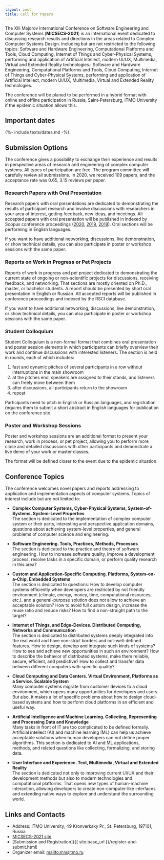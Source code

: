 ```yaml
---
layout: post
title: Call for Papers
---
```


The XIII Majorov International Conference on Software Engineering and Computer Systems (**MICSECS-2021**) is an international event dedicated to discussing research results and directions in the areas related to Complex Computer Systems Design. Including but are not restricted to the following topics: Software and Hardware Engineering, Computational Platforms and Tools, Cloud Computing, Internet of Things and Cyber-Physical Systems, performing and application of Artificial Intellect, modern UI/UX, Multimedia, Virtual and Extended Reality technologies.: Software and Hardware Engineering, Computational Platforms and Tools, Cloud Computing, Internet of Things and Cyber-Physical Systems, performing and application of Artificial Intellect, modern UI/UX, Multimedia, Virtual and Extended Reality technologies.

The conference will be planed to be performed in a hybrid format with online and offline participation in Russia, Saint-Petersburg, ITMO University if the epidemic situation allows this.

## Important dates

{%- include texts/dates.md -%}

## Submission Options

The conference gives a possibility to exchange their experience and results in perspective areas of research and engineering of complex computer systems. All types of participation are free. The program committee will carefully review all submissions. In 2020, we received 109 papers, and the acceptance rate was 0.65, 3.15 reviews per paper. 

### Research Papers with Oral Presentation

Research papers with oral presentations are dedicated to demonstrating the results of participant research and involve discussions with researchers in your area of interest, getting feedback, new ideas, and meetings. All accepted papers with oral presentation will be published in indexed by Scopus conference proceedings ([2020](http://ceur-ws.org/Vol-2893/), [2019](http://ceur-ws.org/Vol-2590/), [2018](http://ceur-ws.org/Vol-2344/)). Oral sections will be performing in English languages.

If you want to have additional networking, discussions, live demonstration, or show technical details, you can also participate in poster or workshop sessions with the same paper.

### Reports on Work in Progress or Pet Projects

Reports of work in progress and pet project dedicated to demonstrating the current state of ongoing or non-scientific projects for discussions, receiving feedback, and networking. That sections are mostly oriented on Ph.D., master, or bachelor students. A report should be presented by short oral presentation in English or Russian. All accepted reports will be published in conference proceedings and indexed by the RSCI database.

If you want to have additional networking, discussions, live demonstration, or show technical details, you can also participate in poster or workshop sessions with the same paper.

### Student Colloquium 

Student Colloquium is a non-formal format that combines oral presentation and poster session elements in which participants can briefly overview their work and continue discussions with interested listeners. The section is held in rounds, each of which includes:

1. fast and dynamic pitches of several participants in a row without interruptions in the main showroom
2. at the pitches end, speakers are assigned to their stands, and listeners can freely move between them
3. after discussions, all participants return to the showroom
4. repeat

Participants need to pitch in English or Russian languages, and registration requires them to submit a short abstract in English languages for publication on the conference site.

### Poster and Workshop Sessions

Poster and workshop sessions are an additional format to present your research, work in process, or pet project, allowing you to perform more close and detailed discussions with other participants and demonstrate a live demo of your work or master classes. 

The format will be defined closer to the event due to the epidemic situation.

## Conference Topics

The conference welcomes novel papers and reports addressing to application and implementation aspects of computer systems. Topics of interest include but are not limited to:

- **Complex Computer Systems, Cyber-Physical Systems, System-of-Systems. System-Level Properties** <br/>
The section is dedicated to the implementation of complex computer system or their parts, interesting and perspective application domains, questions about achieving system-level properties, and general problems of computer science and engineering.
  
- **Software Engineering. Tools, Practices, Methods, Processes** <br/>
The section is dedicated to the practice and theory of software engineering. How to increase software quality, improve a development process, resolve tasks in a specific domain, or perform quality research in this area?
  
- **Custom and Application-Specific Computing. Platforms, System-on-a-Chip, Embedded Systems** <br/>
The section is dedicated to questions: How to develop computer systems efficiently when developers are restricted by not friendly environment (climate, energy, money, time, computational resources, etc.), and a general-purpose solution does not allow to achieve an acceptable solution? How to avoid full custom design, increase the reuse ratio and reduce risks? How to find a non-straight path to the target?

- **Internet of Things, and Edge-Devices. Distributed Computing, Networks and Communication** <br/>
The section is dedicated to distributed systems deeply integrated into the real world and have non-strict borders and not-well-defined features. How to design, develop and integrate such kinds of systems? How to see and achieve new opportunities in such an environment? How to describe the behavior of distributed systems, make them reliable, secure, efficient, and predictive? How to collect and transfer data between different computers with specific quality?

- **Cloud Computing and Data Centers. Virtual Environment, Platforms as a Service. Scalable System** <br/>
Many computer systems migrate from customer devices to a cloud environment, which opens many opportunities for developers and users. But also, it makes a lot of specific problems about how to design cloud-based systems and how to perform cloud platforms in an efficient and useful way.

- **Artificial Intelligence and Machine Learning. Collecting, Representing and Processing Data and Knowledge** <br/>
Many tasks in front of IT are too complicated to be defined formally. Artificial intellect (AI) and machine learning (ML) can help us achieve acceptable solutions when human developers can not define proper algorithms. This section is dedicated to AI and ML applications, methods, and related questions like collecting, formalizing, and storing data.

- **User Interface and Experience. Text, Multimedia, Virtual and Extended Reality** <br/> 
The section is dedicated not only to improving current UI/UX and their development methods but also to modern technologies and computational platforms. That opens new types of human-machine interaction, allowing developers to create non-computer-like interfaces and extending native ways to explore and understand the surrounding world. 

## Links and Contacts

- Address: ITMO University, 49 Kronverksky Pr., St. Petersburg, 197101, Russia
- [MICSECS-2021 site]()
- [Submission and Registration]({{ site.base_url }}/register-and-submit.html)
- Organizer email: <mailto:mr@itmo.ru>
